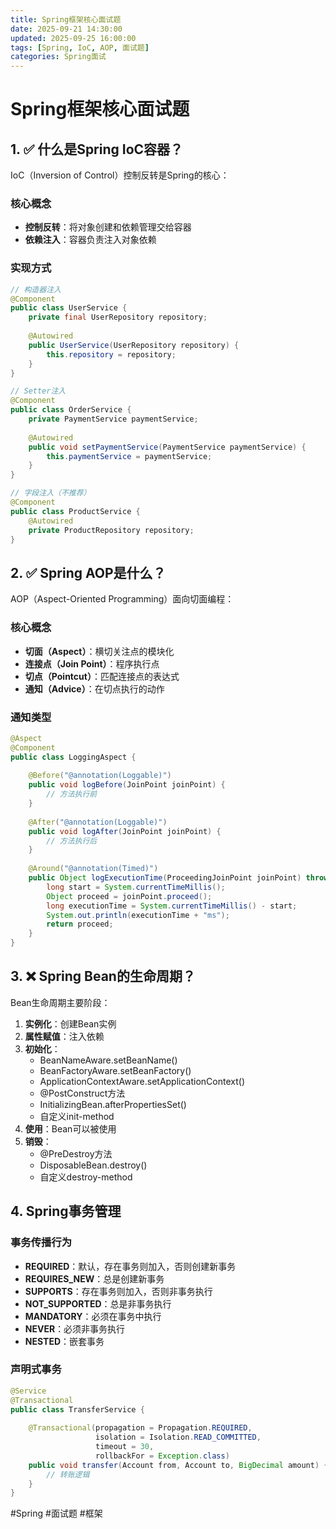 ```yaml
---
title: Spring框架核心面试题
date: 2025-09-21 14:30:00
updated: 2025-09-25 16:00:00
tags: [Spring, IoC, AOP, 面试题]
categories: Spring面试
---
```


# Spring框架核心面试题

## 1. ✅ 什么是Spring IoC容器？

IoC（Inversion of Control）控制反转是Spring的核心：

### 核心概念
- **控制反转**：将对象创建和依赖管理交给容器
- **依赖注入**：容器负责注入对象依赖

### 实现方式
```java
// 构造器注入
@Component
public class UserService {
    private final UserRepository repository;
    
    @Autowired
    public UserService(UserRepository repository) {
        this.repository = repository;
    }
}

// Setter注入
@Component
public class OrderService {
    private PaymentService paymentService;
    
    @Autowired
    public void setPaymentService(PaymentService paymentService) {
        this.paymentService = paymentService;
    }
}

// 字段注入（不推荐）
@Component
public class ProductService {
    @Autowired
    private ProductRepository repository;
}
```

## 2. ✅ Spring AOP是什么？

AOP（Aspect-Oriented Programming）面向切面编程：

### 核心概念
- **切面（Aspect）**：横切关注点的模块化
- **连接点（Join Point）**：程序执行点
- **切点（Pointcut）**：匹配连接点的表达式
- **通知（Advice）**：在切点执行的动作

### 通知类型
```java
@Aspect
@Component
public class LoggingAspect {
    
    @Before("@annotation(Loggable)")
    public void logBefore(JoinPoint joinPoint) {
        // 方法执行前
    }
    
    @After("@annotation(Loggable)")
    public void logAfter(JoinPoint joinPoint) {
        // 方法执行后
    }
    
    @Around("@annotation(Timed)")
    public Object logExecutionTime(ProceedingJoinPoint joinPoint) throws Throwable {
        long start = System.currentTimeMillis();
        Object proceed = joinPoint.proceed();
        long executionTime = System.currentTimeMillis() - start;
        System.out.println(executionTime + "ms");
        return proceed;
    }
}
```

## 3. ❌ Spring Bean的生命周期？

Bean生命周期主要阶段：

1. **实例化**：创建Bean实例
2. **属性赋值**：注入依赖
3. **初始化**：
   - BeanNameAware.setBeanName()
   - BeanFactoryAware.setBeanFactory()
   - ApplicationContextAware.setApplicationContext()
   - @PostConstruct方法
   - InitializingBean.afterPropertiesSet()
   - 自定义init-method
4. **使用**：Bean可以被使用
5. **销毁**：
   - @PreDestroy方法
   - DisposableBean.destroy()
   - 自定义destroy-method

## 4. Spring事务管理

### 事务传播行为
- **REQUIRED**：默认，存在事务则加入，否则创建新事务
- **REQUIRES_NEW**：总是创建新事务
- **SUPPORTS**：存在事务则加入，否则非事务执行
- **NOT_SUPPORTED**：总是非事务执行
- **MANDATORY**：必须在事务中执行
- **NEVER**：必须非事务执行
- **NESTED**：嵌套事务

### 声明式事务
```java
@Service
@Transactional
public class TransferService {
    
    @Transactional(propagation = Propagation.REQUIRED, 
                   isolation = Isolation.READ_COMMITTED,
                   timeout = 30,
                   rollbackFor = Exception.class)
    public void transfer(Account from, Account to, BigDecimal amount) {
        // 转账逻辑
    }
}
```

#Spring #面试题 #框架
